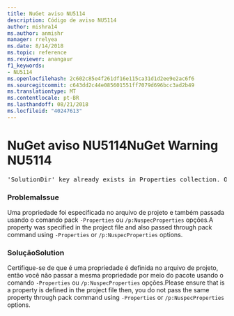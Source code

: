 ```yaml
---
title: NuGet aviso NU5114
description: Código de aviso NU5114
author: mishra14
ms.author: anmishr
manager: rrelyea
ms.date: 8/14/2018
ms.topic: reference
ms.reviewer: anangaur
f1_keywords:
- NU5114
ms.openlocfilehash: 2c602c85e4f261df16e115ca31d1d2ee9e2ac6f6
ms.sourcegitcommit: c643dd2c44e085601551ff7079d696bcc3ad2b49
ms.translationtype: MT
ms.contentlocale: pt-BR
ms.lasthandoff: 08/21/2018
ms.locfileid: "40247613"
---
```

# <a name="nuget-warning-nu5114"></a><span data-ttu-id="240fb-103">NuGet aviso NU5114</span><span class="sxs-lookup"><span data-stu-id="240fb-103">NuGet Warning NU5114</span></span>
<pre>'SolutionDir' key already exists in Properties collection. Overriding value.</pre>

### <a name="issue"></a><span data-ttu-id="240fb-104">Problema</span><span class="sxs-lookup"><span data-stu-id="240fb-104">Issue</span></span>

<span data-ttu-id="240fb-105">Uma propriedade foi especificada no arquivo de projeto e também passada usando o comando pack `-Properties` ou `/p:NuspecProperties` opções.</span><span class="sxs-lookup"><span data-stu-id="240fb-105">A property was specified in the project file and also passed through pack command using `-Properties` or `/p:NuspecProperties` options.</span></span> 


### <a name="solution"></a><span data-ttu-id="240fb-106">Solução</span><span class="sxs-lookup"><span data-stu-id="240fb-106">Solution</span></span>

<span data-ttu-id="240fb-107">Certifique-se de que é uma propriedade é definida no arquivo de projeto, então você não passar a mesma propriedade por meio do pacote usando o comando `-Properties` ou `/p:NuspecProperties` opções.</span><span class="sxs-lookup"><span data-stu-id="240fb-107">Please ensure that is a property is defined in the project file then, you do not pass the same property through pack command using `-Properties` or `/p:NuspecProperties` options.</span></span> 

